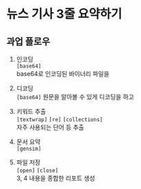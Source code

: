 # 뉴스 기사 3줄 요약하기

## 과업 플로우
1. 인코딩<br>
    `[base64]`<br>
    base64로 인코딩된 바이너리 파일을

2. 디코딩<br>
    `[base64]`
    원문을 알아볼 수 있게 디코딩을 하고

3. 키워드 추출<br>
    `[textwrap]` `[re]` `[collections]`<br>
    자주 사용되는 단어 등 추출

4. 문서 요약<br>
    `[gensim]`
    
5. 파일 저장<br>
    `[open]` `[close]`<br>
    3, 4 내용을 종합한 리포트 생성